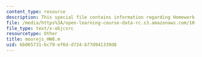 ```yaml
---
content_type: resource
description: This special file contains information regarding Homework 8 Code .
file: /media/https%3A/open-learning-course-data-rc.s3.amazonaws.com/10-34-numerical-methods-applied-to-chemical-engineering-fall-2015/6b065731bc79ef6dd724b77d941339d8_moorejs_HW8.m
file_type: text/x-objcsrc
resourcetype: Other
title: moorejs_HW8.m
uid: 6b065731-bc79-ef6d-d724-b77d941339d8
---
```

